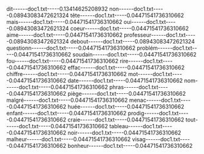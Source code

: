 dit------doc1.txt-----0.13414625208932
non------doc1.txt-----0.08943083472621324
tête------doc1.txt-----0.04471541736310662
mais------doc1.txt-----0.04471541736310662
oui------doc1.txt-----0.08943083472621324
coeur------doc1.txt-----0.04471541736310662
aime------doc1.txt-----0.04471541736310662
professeur------doc1.txt-----0.08943083472621324
debout------doc1.txt-----0.08943083472621324
questionn------doc1.txt-----0.04471541736310662
problém------doc1.txt-----0.04471541736310662
soudain------doc1.txt-----0.04471541736310662
fou------doc1.txt-----0.04471541736310662
rire------doc1.txt-----0.04471541736310662
effac------doc1.txt-----0.04471541736310662
chiffre------doc1.txt-----0.04471541736310662
mot------doc1.txt-----0.04471541736310662
date------doc1.txt-----0.04471541736310662
nom------doc1.txt-----0.04471541736310662
phras------doc1.txt-----0.04471541736310662
piège------doc1.txt-----0.04471541736310662
malgré------doc1.txt-----0.04471541736310662
menac------doc1.txt-----0.04471541736310662
huée------doc1.txt-----0.04471541736310662
enfant------doc1.txt-----0.04471541736310662
prodig------doc1.txt-----0.04471541736310662
craie------doc1.txt-----0.04471541736310662
tout------doc1.txt-----0.04471541736310662
tableau------doc1.txt-----0.04471541736310662
noir------doc1.txt-----0.04471541736310662
malheur------doc1.txt-----0.04471541736310662
visag------doc1.txt-----0.04471541736310662
bonheur------doc1.txt-----0.04471541736310662